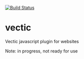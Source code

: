 [![Build Status](https://semaphoreci.com/api/v1/projects/624ff28a-cad4-4b5e-89be-f06990fbeccd/573847/shields_badge.svg)](https://semaphoreci.com/zeus3rd/vectic)

# vectic
Vectic javascript plugin for websites

Note: in progress, not ready for use
